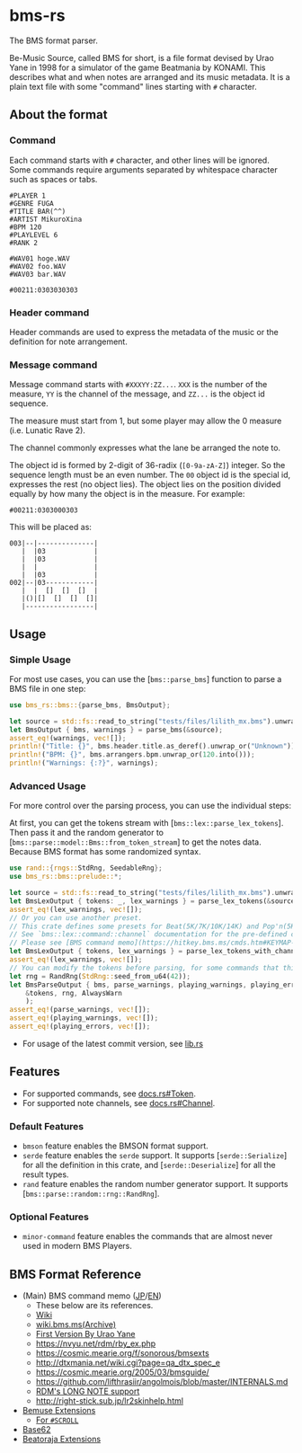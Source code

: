 # bms-rs

The BMS format parser.

Be-Music Source, called BMS for short, is a file format devised by Urao Yane in 1998 for a simulator of the game Beatmania by KONAMI. This describes what and when notes are arranged and its music metadata. It is a plain text file with some "command" lines starting with `#` character.

## About the format

### Command

Each command starts with `#` character, and other lines will be ignored. Some commands require arguments separated by whitespace character such as spaces or tabs.

```
#PLAYER 1
#GENRE FUGA
#TITLE BAR(^^)
#ARTIST MikuroXina
#BPM 120
#PLAYLEVEL 6
#RANK 2

#WAV01 hoge.WAV
#WAV02 foo.WAV
#WAV03 bar.WAV

#00211:0303030303
```

### Header command

Header commands are used to express the metadata of the music or the definition for note arrangement.

### Message command

Message command starts with `#XXXYY:ZZ...`. `XXX` is the number of the measure, `YY` is the channel of the message, and `ZZ...` is the object id sequence.

The measure must start from 1, but some player may allow the 0 measure (i.e. Lunatic Rave 2).

The channel commonly expresses what the lane be arranged the note to.

The object id is formed by 2-digit of 36-radix (`[0-9a-zA-Z]`) integer. So the sequence length must be an even number. The `00` object id is the special id, expresses the rest (no object lies). The object lies on the position divided equally by how many the object is in the measure. For example:

```
#00211:0303000303
```

This will be placed as:

```
003|--|--------------|
   |  |03            |
   |  |03            |
   |  |              |
   |  |03            |
002|--|03------------|
   |  |  []  []  []  |
   |()|[]  []  []  []|
   |-----------------|
```

## Usage

### Simple Usage

For most use cases, you can use the [`bms::parse_bms`] function to parse a BMS file in one step:

```rust
use bms_rs::bms::{parse_bms, BmsOutput};

let source = std::fs::read_to_string("tests/files/lilith_mx.bms").unwrap();
let BmsOutput { bms, warnings } = parse_bms(&source);
assert_eq!(warnings, vec![]);
println!("Title: {}", bms.header.title.as_deref().unwrap_or("Unknown"));
println!("BPM: {}", bms.arrangers.bpm.unwrap_or(120.into()));
println!("Warnings: {:?}", warnings);
```

### Advanced Usage

For more control over the parsing process, you can use the individual steps:

At first, you can get the tokens stream with [`bms::lex::parse_lex_tokens`]. Then pass it and the random generator to [`bms::parse::model::Bms::from_token_stream`] to get the notes data. Because BMS format has some randomized syntax.

```rust
use rand::{rngs::StdRng, SeedableRng};
use bms_rs::bms::prelude::*;

let source = std::fs::read_to_string("tests/files/lilith_mx.bms").unwrap();
let BmsLexOutput { tokens: _, lex_warnings } = parse_lex_tokens(&source);
assert_eq!(lex_warnings, vec![]);
// Or you can use another preset.
// This crate defines some presets for Beat(5K/7K/10K/14K) and Pop'n(5K/9K/18K) modes.
// See `bms::lex::command::channel` documentation for the pre-defined channel parsers.
// Please see [BMS command memo](https://hitkey.bms.ms/cmds.htm#KEYMAP-TABLE) for more details.
let BmsLexOutput { tokens, lex_warnings } = parse_lex_tokens_with_channel_parser(&source, &read_channel_beat);
assert_eq!(lex_warnings, vec![]);
// You can modify the tokens before parsing, for some commands that this library does not warpped.
let rng = RandRng(StdRng::seed_from_u64(42));
let BmsParseOutput { bms, parse_warnings, playing_warnings, playing_errors } = Bms::from_token_stream(
    &tokens, rng, AlwaysWarn
    );
assert_eq!(parse_warnings, vec![]);
assert_eq!(playing_warnings, vec![]);
assert_eq!(playing_errors, vec![]);
```

- For usage of the latest commit version, see [lib.rs](./src/lib.rs)

## Features

- For supported commands, see [docs.rs#Token](https://docs.rs/bms-rs/latest/bms_rs/bms/lex/token/enum.Token.html).
- For supported note channels, see [docs.rs#Channel](https://docs.rs/bms-rs/latest/bms_rs/bms/command/channel/enum.Channel.html).

### Default Features

- `bmson` feature enables the BMSON format support.
- `serde` feature enables the `serde` support. It supports [`serde::Serialize`] for all the definition in this crate, and [`serde::Deserialize`] for all the result types.
- `rand` feature enables the random number generator support. It supports [`bms::parse::random::rng::RandRng`].

### Optional Features

- `minor-command` feature enables the commands that are almost never used in modern BMS Players.

## BMS Format Reference

- (Main) BMS command memo ([JP](https://hitkey.nekokan.dyndns.info/cmdsJP.htm)/[EN](https://hitkey.nekokan.dyndns.info/cmds.htm))
  - These below are its references.
  - [Wiki](https://en.wikipedia.org/wiki/Be-Music_Source)
  - [wiki.bms.ms(Archive)](https://web.archive.org/web/*/http://wiki.bms.ms/Bms:Spec)
  - [First Version By Urao Yane](http://bm98.yaneu.com/bm98/bmsformat.html)
  - https://nvyu.net/rdm/rby_ex.php
  - https://cosmic.mearie.org/f/sonorous/bmsexts
  - http://dtxmania.net/wiki.cgi?page=qa_dtx_spec_e
  - https://cosmic.mearie.org/2005/03/bmsguide/
  - https://github.com/lifthrasiir/angolmois/blob/master/INTERNALS.md
  - [RDM's LONG NOTE support](https://web.archive.org/web/*/http://ivy.pr.co.kr/rdm/jp/extension.htm)
  - http://right-stick.sub.jp/lr2skinhelp.html
- [Bemuse Extensions](https://bemuse.ninja/project/docs/bms-extensions/)
  - [For `#SCROLL`](https://hitkey.nekokan.dyndns.info/bmse_help_full/beat.html)
- [Base62](https://docs.google.com/document/u/0/d/e/2PACX-1vTl8zOS3ukl5HpuNsBUlN8rn_ZaNdJSHb8a4se3Z3ap9Y6UJ1nB8LA3HnxWAk9kMTDp0j9orpg43-tl/pub)
- [Beatoraja Extensions](https://github.com/exch-bms2/beatoraja/wiki/%E6%A5%BD%E6%9B%B2%E8%A3%BD%E4%BD%9C%E8%80%85%E5%90%91%E3%81%91%E8%B3%87%E6%96%99#bms%E6%8B%A1%E5%BC%B5%E5%AE%9A%E7%BE%A9)